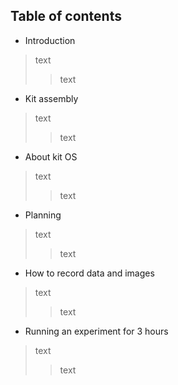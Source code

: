 ## Table of contents


- Introduction 
> text
>> text

- Kit assembly 
> text
>> text

- About kit OS
> text
>> text

- Planning 
> text
>> text

- How to record data and images
> text
>> text

- Running an experiment for 3 hours
> text
>> text
